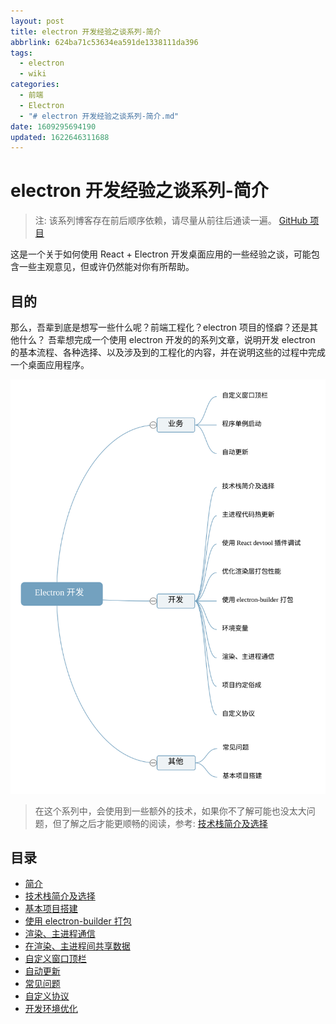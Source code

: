 ```yaml
---
layout: post
title: electron 开发经验之谈系列-简介
abbrlink: 624ba71c53634ea591de1338111da396
tags:
  - electron
  - wiki
categories:
  - 前端
  - Electron
  - "# electron 开发经验之谈系列-简介.md"
date: 1609295694190
updated: 1622646311688
---
```


# electron 开发经验之谈系列-简介

> 注: 该系列博客存在前后顺序依赖，请尽量从前往后通读一遍。
> [GitHub 项目](https://github.com/rxliuli/electron_example)

这是一个关于如何使用 React + Electron 开发桌面应用的一些经验之谈，可能包含一些主观意见，但或许仍然能对你有所帮助。

## 目的

那么，吾辈到底是想写一些什么呢？前端工程化？electron 项目的怪癖？还是其他什么？
吾辈想完成一个使用 electron 开发的的系列文章，说明开发 electron 的基本流程、各种选择、以及涉及到的工程化的内容，并在说明这些的过程中完成一个桌面应用程序。

![Electron 开发概略.km.svg](/resources/fa1667ac96664ab195e487221b3244eb.svg)

> 在这个系列中，会使用到一些额外的技术，如果你不了解可能也没太大问题，但了解之后才能更顺畅的阅读，参考: [技术栈简介及选择](/p/6edf2cfaf7ec46f0bfb659d8c7246c52)

## 目录

*   [简介](/p/624ba71c53634ea591de1338111da396)
*   [技术栈简介及选择](/p/6edf2cfaf7ec46f0bfb659d8c7246c52)
*   [基本项目搭建](/p/23ec4673a06f41b59bfaf5a7da6d98db)
*   [使用 electron-builder 打包](/p/33dd9a3fccaf4666b04935237f885772)
*   [渲染、主进程通信](/p/76393a60949c47c7add910df0206734c)
*   [在渲染、主进程间共享数据](/p/5ce7d75fe2dc46838b49f9e5e14ac738)
*   [自定义窗口顶栏](/p/85f539d2cc4e4ae89093df537111cec8)
*   [自动更新](/p/bf7621c04d9f45098fb0ecf2acad336e)
*   [常见问题](/p/c68829779f5449d0afe0e67806dc7fc1)
*   [自定义协议](/p/0a4259c97ca440d1b5375f4e21eaaace)
*   [开发环境优化](/p/5cc9156517484576a64b4d253ae28af8)
